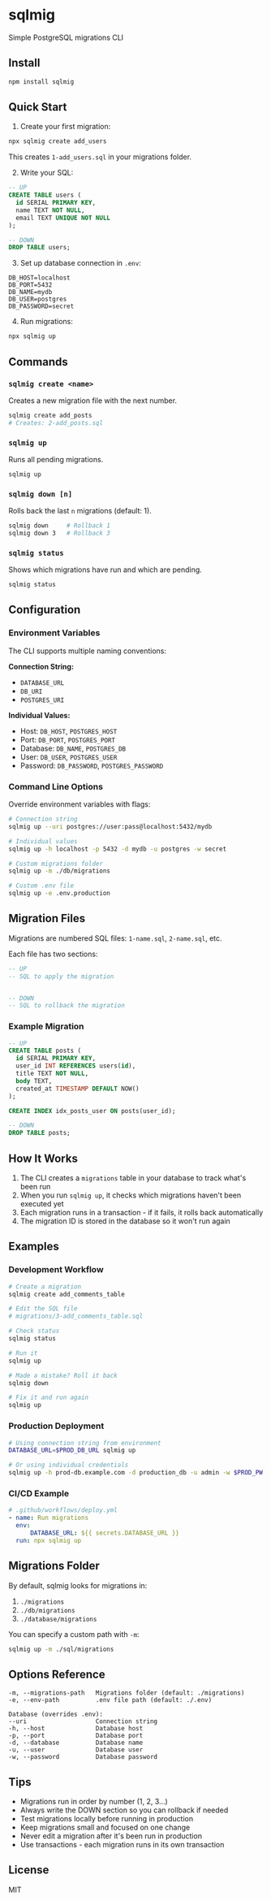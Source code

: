 # sqlmig

Simple PostgreSQL migrations CLI

## Install

```bash
npm install sqlmig
```

## Quick Start

1. Create your first migration:

```bash
npx sqlmig create add_users
```

This creates `1-add_users.sql` in your migrations folder.

2. Write your SQL:

```sql
-- UP
CREATE TABLE users (
  id SERIAL PRIMARY KEY,
  name TEXT NOT NULL,
  email TEXT UNIQUE NOT NULL
);

-- DOWN
DROP TABLE users;
```

3. Set up database connection in `.env`:

```env
DB_HOST=localhost
DB_PORT=5432
DB_NAME=mydb
DB_USER=postgres
DB_PASSWORD=secret
```

4. Run migrations:

```bash
npx sqlmig up
```

## Commands

### `sqlmig create <name>`

Creates a new migration file with the next number.

```bash
sqlmig create add_posts
# Creates: 2-add_posts.sql
```

### `sqlmig up`

Runs all pending migrations.

```bash
sqlmig up
```

### `sqlmig down [n]`

Rolls back the last `n` migrations (default: 1).

```bash
sqlmig down     # Rollback 1
sqlmig down 3   # Rollback 3
```

### `sqlmig status`

Shows which migrations have run and which are pending.

```bash
sqlmig status
```

## Configuration

### Environment Variables

The CLI supports multiple naming conventions:

**Connection String:**

-   `DATABASE_URL`
-   `DB_URI`
-   `POSTGRES_URI`

**Individual Values:**

-   Host: `DB_HOST`, `POSTGRES_HOST`
-   Port: `DB_PORT`, `POSTGRES_PORT`
-   Database: `DB_NAME`, `POSTGRES_DB`
-   User: `DB_USER`, `POSTGRES_USER`
-   Password: `DB_PASSWORD`, `POSTGRES_PASSWORD`

### Command Line Options

Override environment variables with flags:

```bash
# Connection string
sqlmig up --uri postgres://user:pass@localhost:5432/mydb

# Individual values
sqlmig up -h localhost -p 5432 -d mydb -u postgres -w secret

# Custom migrations folder
sqlmig up -m ./db/migrations

# Custom .env file
sqlmig up -e .env.production
```

## Migration Files

Migrations are numbered SQL files: `1-name.sql`, `2-name.sql`, etc.

Each file has two sections:

```sql
-- UP
-- SQL to apply the migration


-- DOWN
-- SQL to rollback the migration
```

### Example Migration

```sql
-- UP
CREATE TABLE posts (
  id SERIAL PRIMARY KEY,
  user_id INT REFERENCES users(id),
  title TEXT NOT NULL,
  body TEXT,
  created_at TIMESTAMP DEFAULT NOW()
);

CREATE INDEX idx_posts_user ON posts(user_id);

-- DOWN
DROP TABLE posts;
```

## How It Works

1. The CLI creates a `migrations` table in your database to track what's been run
2. When you run `sqlmig up`, it checks which migrations haven't been executed yet
3. Each migration runs in a transaction - if it fails, it rolls back automatically
4. The migration ID is stored in the database so it won't run again

## Examples

### Development Workflow

```bash
# Create a migration
sqlmig create add_comments_table

# Edit the SQL file
# migrations/3-add_comments_table.sql

# Check status
sqlmig status

# Run it
sqlmig up

# Made a mistake? Roll it back
sqlmig down

# Fix it and run again
sqlmig up
```

### Production Deployment

```bash
# Using connection string from environment
DATABASE_URL=$PROD_DB_URL sqlmig up

# Or using individual credentials
sqlmig up -h prod-db.example.com -d production_db -u admin -w $PROD_PW
```

### CI/CD Example

```yaml
# .github/workflows/deploy.yml
- name: Run migrations
  env:
      DATABASE_URL: ${{ secrets.DATABASE_URL }}
  run: npx sqlmig up
```

## Migrations Folder

By default, sqlmig looks for migrations in:

1. `./migrations`
2. `./db/migrations`
3. `./database/migrations`

You can specify a custom path with `-m`:

```bash
sqlmig up -m ./sql/migrations
```

## Options Reference

```
-m, --migrations-path   Migrations folder (default: ./migrations)
-e, --env-path          .env file path (default: ./.env)

Database (overrides .env):
--uri                   Connection string
-h, --host              Database host
-p, --port              Database port
-d, --database          Database name
-u, --user              Database user
-w, --password          Database password
```

## Tips

-   Migrations run in order by number (1, 2, 3...)
-   Always write the DOWN section so you can rollback if needed
-   Test migrations locally before running in production
-   Keep migrations small and focused on one change
-   Never edit a migration after it's been run in production
-   Use transactions - each migration runs in its own transaction

## License

MIT
